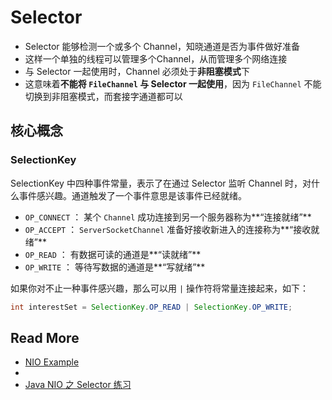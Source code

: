 # Selector



- Selector 能够检测一个或多个 Channel，知晓通道是否为事件做好准备
- 这样一个单独的线程可以管理多个Channel，从而管理多个网络连接
- 与 Selector 一起使用时，Channel 必须处于**非阻塞模式**下
- 这意味着**不能将 `FileChannel` 与 Selector 一起使用**，因为 `FileChannel` 不能切换到非阻塞模式，而套接字通道都可以



## 核心概念

### SelectionKey

SelectionKey 中四种事件常量，表示了在通过 Selector 监听 Channel 时，对什么事件感兴趣。通道触发了一个事件意思是该事件已经就绪。

- `OP_CONNECT` ： 某个 `Channel` 成功连接到另一个服务器称为**“连接就绪”**
- `OP_ACCEPT` ： `ServerSocketChannel` 准备好接收新进入的连接称为**“接收就绪”**
- `OP_READ` ： 有数据可读的通道是**“读就绪”**
- `OP_WRITE` ： 等待写数据的通道是**“写就绪”**



如果你对不止一种事件感兴趣，那么可以用 `|` 操作符将常量连接起来，如下：

```java
int interestSet = SelectionKey.OP_READ | SelectionKey.OP_WRITE;
```



## Read More

- [NIO Example](https://github.com/hello-world-example/Java-IO/tree/master/demo-java-nio/src/main/java/xyz/kail/demo/java/io)
- 
- [Java NIO 之 Selector 练习](http://blog.51cto.com/xingej/1969782)

